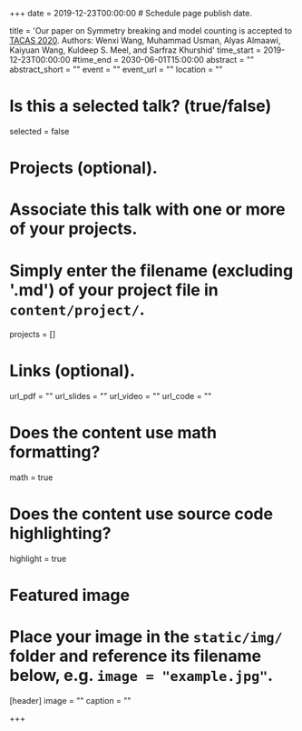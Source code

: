 +++
date = 2019-12-23T00:00:00  # Schedule page publish date.

title = 'Our paper on Symmetry breaking and model counting is accepted to <a href="https://www.etaps.org/2020/tacas">TACAS 2020</a>. Authors: Wenxi Wang, Muhammad Usman, Alyas Almaawi, Kaiyuan Wang, Kuldeep S. Meel, and Sarfraz Khurshid'
time_start = 2019-12-23T00:00:00
#time_end = 2030-06-01T15:00:00
abstract = ""
abstract_short = ""
event = ""
event_url = ""
location = ""

# Is this a selected talk? (true/false)
selected = false

# Projects (optional).
#   Associate this talk with one or more of your projects.
#   Simply enter the filename (excluding '.md') of your project file in `content/project/`.
projects = []

# Links (optional).
url_pdf = ""
url_slides = ""
url_video = ""
url_code = ""

# Does the content use math formatting?
math = true

# Does the content use source code highlighting?
highlight = true

# Featured image
# Place your image in the `static/img/` folder and reference its filename below, e.g. `image = "example.jpg"`.
[header]
image = ""
caption = ""

+++
